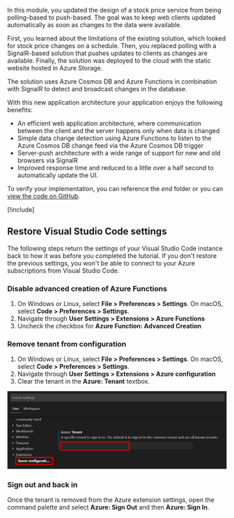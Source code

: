 In this module, you updated the design of a stock price service from being polling-based to push-based. The goal was to keep web clients updated automatically as soon as changes to the data were available. 

First, you learned about the limitations of the existing solution, which looked for stock price changes on a schedule. Then, you replaced polling with a SignalR-based solution that pushes updates to clients as changes are available. Finally, the solution was deployed to the cloud with the static website hosted in Azure Storage.

The solution uses Azure Cosmos DB and Azure Functions in combination with SignalR to detect and broadcast changes in the database.

With this new application architecture your application enjoys the following benefits:

- An efficient web application architecture, where communication between the client and the server happens only when data is changed
- Simple data change detection using Azure Functions to listen to the Azure Cosmos DB change feed via the Azure Cosmos DB trigger
- Server-push architecture with a wide range of support for new and old browsers via SignalR
- Improved response time and reduced to a little over a half second to automatically update the UI.

To verify your implementation, you can reference the *end* folder or you can [view the code on GitHub](https://github.com/MicrosoftDocs/mslearn-advocates.azure-functions-and-signalr/tree/master/end).

<!-- Cleanup sandbox -->
[!include[](../../../includes/azure-sandbox-cleanup.md)]

## Restore Visual Studio Code settings
The following steps return the settings of your Visual Studio Code instance back to how it was before you completed the tutorial. If you don't restore the previous settings, you won't be able to connect to your Azure subscriptions from Visual Studio Code. 
### Disable advanced creation of Azure Functions

1. On Windows or Linux, select **File > Preferences > Settings**. On macOS, select **Code > Preferences > Settings**.
2. Navigate through **User Settings > Extensions > Azure Functions**
3. Uncheck the checkbox for **Azure Function: Advanced Creation**

### Remove tenant from configuration

1. On Windows or Linux, select **File > Preferences > Settings**. On macOS, select **Code > Preferences > Settings**.
2. Navigate through **User Settings > Extensions > Azure configuration**
3. Clear the tenant in the **Azure: Tenant** textbox.

![Add tenant ID to Visual Studio Code Azure extension configuration](../media/serverless-app-vs-code-tenant-blank.png)

### Sign out and back in

Once the tenant is removed from the Azure extension settings, open the command palette and select **Azure: Sign Out** and then **Azure: Sign In**.

